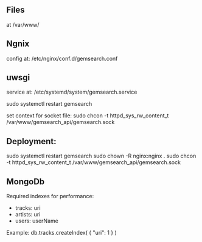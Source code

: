 

## Files
at /var/www/

## Ngnix
config at:  /etc/nginx/conf.d/gemsearch.conf


## uwsgi
service at: /etc/systemd/system/gemsearch.service 

sudo systemctl restart gemsearch


set context for socket file:
sudo chcon -t httpd_sys_rw_content_t /var/www/gemsearch_api/gemsearch.sock


## Deployment:
sudo systemctl restart gemsearch
sudo chown -R nginx:nginx .
sudo chcon -t httpd_sys_rw_content_t /var/www/gemsearch_api/gemsearch.sock



## MongoDb

Required indexes for performance:
- tracks: uri
- artists: uri
- users: userName

Example: db.tracks.createIndex( { "uri": 1 } )